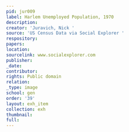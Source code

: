 ```yaml
---
pid: jur009
label: Harlem Unemployed Population, 1970
description:
creator: 'Juravich, Nick '
source: 'US Census Data via Social Explorer '
respository:
papers:
location:
sourcelink: www.socialexplorer.com
publisher:
_date:
contributor:
rights: Public domain
relation:
_type: image
school: gen
order: '39'
layout: exh_item
collection: exh
thumbnail:
full:
---
```

